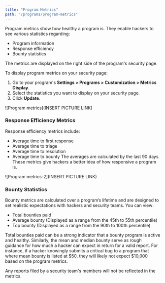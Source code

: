 ```yaml
---
title: "Program Metrics"
path: "/programs/program-metrics"
---
```


Program metrics show how healthy a program is. They enable hackers to see various statistics regarding:
* Program information
* Response efficiency
* Bounty statistics

The metrics are displayed on the right side of the program's security page. 

To display program metrics on your security page:
1. Go to your program's **Settings > Programs > Customization > Metrics Display**. 
2. Select the statistics you want to display on your security page. 
3. Click **Update**. 

![Program metrics](INSERT PICTURE LINK)

### Response Efficiency Metrics
Response efficiency metrics include: 
* Average time to first response
* Average time to triage
* Average time to resolution
* Average time to bounty
The averages are calculated by the last 90 days. These metrics give hackers a better idea of how responsive a program is. 

![Program metrics-2](INSERT PICTURE LINK)

### Bounty Statistics

Bounty metrics are calculated over a program’s lifetime and are designed to set realistic expectations with hackers and security teams. You can view:
* Total bounties paid
* Average bounty (Displayed as a range from the 45th to 55th percentile)
* Top bounty (Displayed as a range from the 90th to 100th percentile)

Total bounties paid can be a strong indicator that a bounty program is active and healthy. Similarly, the mean and median bounty serve as rough guidance for how much a hacker can expect in return for a valid report. For instance, if a hacker knowingly submits a critical bug to a program that where mean bounty is listed at $50, they will likely not expect $10,000 based on the program metrics.


Any reports filed by a security team's members will not be reflected in the metrics.
